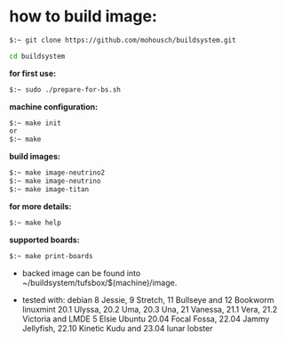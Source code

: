 # how to build image: #

```bash
$:~ git clone https://github.com/mohousch/buildsystem.git

cd buildsystem
```

**for first use:**
```bash
$:~ sudo ./prepare-for-bs.sh
```
**machine configuration:**
```bash
$:~ make init
or
$:~ make
```
**build images:**
```bash
$:~ make image-neutrino2
$:~ make image-neutrino
$:~ make image-titan
```

**for more details:**
```bash
$:~ make help
```

**supported boards:**
```bash
$:~ make print-boards
```

* backed image can be found into ~/buildsystem/tufsbox/$(machine)/image.

* tested with:
  debian 8 Jessie, 9 Stretch, 11 Bullseye and 12 Bookworm
  linuxmint 20.1 Ulyssa, 20.2 Uma, 20.3 Una, 21 Vanessa, 21.1 Vera, 21.2 Victoria and LMDE 5 Elsie
  Ubuntu 20.04 Focal Fossa, 22.04 Jammy Jellyfish, 22.10 Kinetic Kudu and 23.04 lunar lobster
 
 
